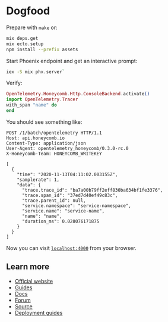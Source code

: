 # Dogfood

Prepare with `make` or:

```bash
mix deps.get
mix ecto.setup
npm install --prefix assets
```

Start Phoenix endpoint and get an interactive prompt:

```bash
iex -S mix phx.server`
```

Verify:

```elixir
OpenTelemetry.Honeycomb.Http.ConsoleBackend.activate()
import OpenTelemetry.Tracer
with_span "name" do
end
```

You should see something like:

```plain
POST /1/batch/opentelemetry HTTP/1.1
Host: api.honeycomb.io
Content-Type: application/json
User-Agent: opentelemetry_honeycomb/0.3.0-rc.0
X-Honeycomb-Team: HONEYCOMB_WRITEKEY

[
  {
    "time": "2020-11-13T04:11:02.003155Z",
    "samplerate": 1,
    "data": {
      "trace.trace_id": "ba7a00b79ff2eff830ba634bf1fe3376",
      "trace.span_id": "37ed7d40ef49c83c",
      "trace.parent_id": null,
      "service.namespace": "service-namespace",
      "service.name": "service-name",
      "name": "name",
      "duration_ms": 0.028076171875
    }
  }
]
```

Now you can visit [`localhost:4000`](http://localhost:4000) from your browser.

## Learn more

* [Official website](https://www.phoenixframework.org/)
* [Guides](https://hexdocs.pm/phoenix/overview.html)
* [Docs](https://hexdocs.pm/phoenix)
* [Forum](https://elixirforum.com/c/phoenix-forum)
* [Source](https://github.com/phoenixframework/phoenix)
* [Deployment guides](https://hexdocs.pm/phoenix/deployment.html)
